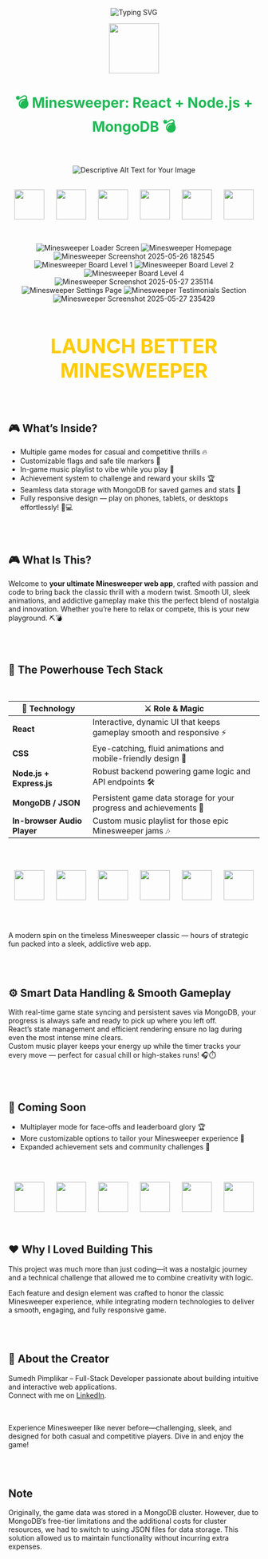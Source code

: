 

<!-- TITLE with Animated Typing Effect -->
<p align="center">
  <img src="https://readme-typing-svg.demolab.com?font=Fira+Code&pause=1000&color=1DB954&center=true&vCenter=true&width=500&lines=Minesweeper+Masterpiece!;React+%2B+Node.js+%2B+MongoDB;Flags,+Music,+Achievements+%26+More" alt="Typing SVG" />
</p>
<p align="center">
  <img src="https://img.icons8.com/color/96/000000/minesweeper.png" width="100" />
</p>
<h1 align="center" style="color:#1DB954;">💣 Minesweeper: React + Node.js + MongoDB 💣</h1>

<br>

<p align="center">
  
  <img src="read-me-images/Your paragraph text (15).png" alt="Descriptive Alt Text for Your Image" />
  
</p>

<br>

<p align="center" style="font-size: 0;">
  <img src="https://img.icons8.com/color/48/000000/bomb.png" alt="Bomb" width="60" style="margin: 0 12px;" />
  <img src="https://img.icons8.com/color/48/000000/flag.png" alt="Flag" width="60" style="margin: 0 12px;" />
  <img src="https://img.icons8.com/color/48/000000/question-mark.png" alt="Question Mark" width="60" style="margin: 0 12px;" />
  <img src="https://img.icons8.com/color/48/000000/ok--v1.png" alt="Safe Tile" width="60" style="margin: 0 12px;" />
  <img src="https://img.icons8.com/color/48/000000/stopwatch.png" alt="Timer" width="60" style="margin: 0 12px;" />
  <img src="https://img.icons8.com/color/48/000000/musical-notes.png" alt="Music" width="60" style="margin: 0 12px;" />
</p>
<br /><br />



<p align="center">
  
  <img src="read-me-images/mine-sweeper-loader.png" alt="Minesweeper Loader Screen" />
  
  <img src="read-me-images/minesweeper-homepage.png" alt="Minesweeper Homepage" />

   <img src="read-me-images/Screenshot 2025-05-26 182545.png" alt="Minesweeper Screenshot 2025-05-26 182545" />
   
  <img src="read-me-images/minesweeper-board1.png" alt="Minesweeper Board Level 1" />
  
  <img src="read-me-images/minesweeper-board2.png" alt="Minesweeper Board Level 2" />
  
  <img src="read-me-images/minesweeper-board4.png" alt="Minesweeper Board Level 4" />
  
  <img src="read-me-images/Screenshot 2025-05-27 235114.png" alt="Minesweeper Screenshot 2025-05-27 235114" />
  
  <img src="read-me-images/minesweeper-settings.png" alt="Minesweeper Settings Page" />
  
  <img src="read-me-images/minesweeper-testimonials.png" alt="Minesweeper Testimonials Section" />

   <img src="read-me-images/Screenshot 2025-05-27 235429.png" alt="Minesweeper Screenshot 2025-05-27 235429" />
   
</p>



<br>
<br>
<p align="center">
  <a href="https://better-minesweeper-react.vercel.app/" target="_blank" rel="noopener noreferrer" 
     style="text-decoration:none; font-weight:bold; font-size:2.5rem; color:#ffcb05;">
     <strong>LAUNCH BETTER MINESWEEPER</strong> 
  </a>
</p>
 <br>


 <br>


<h2>🎮 What’s Inside?</h2>

- Multiple game modes for casual and competitive thrills 🔥  
- Customizable flags and safe tile markers 🎯  
- In-game music playlist to vibe while you play 🎵  
- Achievement system to challenge and reward your skills 🏆  
- Seamless data storage with MongoDB for saved games and stats 💾  
- Fully responsive design — play on phones, tablets, or desktops effortlessly! 📱💻  

<br><br>

<h2>🎮 What Is This?</h2>
<p>
  Welcome to <strong>your ultimate Minesweeper web app</strong>, crafted with passion and code to bring back the classic thrill with a modern twist. Smooth UI, sleek animations, and addictive gameplay make this the perfect blend of nostalgia and innovation. Whether you’re here to relax or compete, this is your new playground. ⛏️💣
</p>

<br><br>

<h2>🚀 The Powerhouse Tech Stack</h2>
<br>
<table aria-label="Technology stack table" align="center">
  <thead>
    <tr>
      <th>🔧 Technology</th>
      <th>⚔️ Role &amp; Magic</th>
    </tr>
  </thead>
  <tbody>
    <tr><td><strong>React</strong></td><td>Interactive, dynamic UI that keeps gameplay smooth and responsive ⚡</td></tr>
    <tr><td><strong>CSS</strong></td><td>Eye-catching, fluid animations and mobile-friendly design 🎨</td></tr>
    <tr><td><strong>Node.js + Express.js</strong></td><td>Robust backend powering game logic and API endpoints 🛠️</td></tr>
    <tr><td><strong>MongoDB / JSON </strong></td><td>Persistent game data storage for your progress and achievements 💾</td></tr>
    <tr><td><strong>In-browser Audio Player</strong></td><td>Custom music playlist for those epic Minesweeper jams 🎶</td></tr>
  </tbody>
</table>

<br><br>

<p align="center" style="font-size: 0;">
  <img src="https://img.icons8.com/color/48/000000/bomb.png" alt="Bomb" width="60" style="margin: 0 12px;" />
  <img src="https://img.icons8.com/color/48/000000/flag.png" alt="Flag" width="60" style="margin: 0 12px;" />
  <img src="https://img.icons8.com/color/48/000000/question-mark.png" alt="Question Mark" width="60" style="margin: 0 12px;" />
  <img src="https://img.icons8.com/color/48/000000/ok--v1.png" alt="Safe Tile" width="60" style="margin: 0 12px;" />
  <img src="https://img.icons8.com/color/48/000000/stopwatch.png" alt="Timer" width="60" style="margin: 0 12px;" />
  <img src="https://img.icons8.com/color/48/000000/musical-notes.png" alt="Music" width="60" style="margin: 0 12px;" />
</p>

<br><br>

<div class="typewriter">
  A modern spin on the timeless Minesweeper classic — hours of strategic fun packed into a sleek, addictive web app.
</div>

<br><br>

<h2>⚙️ Smart Data Handling & Smooth Gameplay</h2>
<p>
  With real-time game state syncing and persistent saves via MongoDB, your progress is always safe and ready to pick up where you left off.<br />
  React’s state management and efficient rendering ensure no lag during even the most intense mine clears.<br />
  Custom music player keeps your energy up while the timer tracks your every move — perfect for casual chill or high-stakes runs! 🎧⏱️
</p>

<br><br>

<h2>🎉 Coming Soon</h2>
<ul>
  <li>Multiplayer mode for face-offs and leaderboard glory 🏆</li>
  <li>More customizable options to tailor your Minesweeper experience 🎨</li>
  <li>Expanded achievement sets and community challenges 🌟</li>
</ul>

<br><br>

<p align="center" style="font-size: 0;">
  <img src="https://img.icons8.com/color/48/000000/mine-cart.png" alt="Mine Cart" width="60" style="margin: 0 12px;" />
  <img src="https://img.icons8.com/color/48/000000/flag.png" alt="Flag" width="60" style="margin: 0 12px;" />
  <img src="https://img.icons8.com/color/48/000000/question-mark.png" alt="Question Mark" width="60" style="margin: 0 12px;" />
  <img src="https://img.icons8.com/color/48/000000/ok--v1.png" alt="Safe Tile" width="60" style="margin: 0 12px;" />
  <img src="https://img.icons8.com/color/48/000000/stopwatch.png" alt="Timer" width="60" style="margin: 0 12px;" />
  <img src="https://img.icons8.com/color/48/000000/musical-notes.png" alt="Music" width="60" style="margin: 0 12px;" />
</p>
<br><br>


<h2>❤️ Why I Loved Building This</h2> <p> This project was much more than just coding—it was a nostalgic journey and a technical challenge that allowed me to combine creativity with logic. </p> <p> Each feature and design element was crafted to honor the classic Minesweeper experience, while integrating modern technologies to deliver a smooth, engaging, and fully responsive game. </p> <br> <br> <h2>👑 About the Creator</h2> <p> Sumedh Pimplikar – Full-Stack Developer passionate about building intuitive and interactive web applications. <br> Connect with me on <a href="https://linkedin.com/in/sumedh-pimplikar" target="_blank" rel="noopener noreferrer">LinkedIn</a>. </p> <br> <br> <footer> Experience Minesweeper like never before—challenging, sleek, and designed for both casual and competitive players. Dive in and enjoy the game! </footer>

<p></p>

<br>
<br>

<h2>Note</h2>
<p>Originally, the game data was stored in a MongoDB cluster. However, due to MongoDB’s free-tier limitations and the additional costs for cluster resources, we had to switch to using JSON files for data storage. This solution allowed us to maintain functionality without incurring extra expenses.</p>







